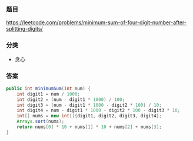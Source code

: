 ### 题目
https://leetcode.com/problems/minimum-sum-of-four-digit-number-after-splitting-digits/

### 分类
* 贪心

### 答案
```java
public int minimumSum(int num) {
    int digit1 = num / 1000;
    int digit2 = (num - digit1 * 1000) / 100;
    int digit3 = (num - digit1 * 1000 - digit2 * 100) / 10;
    int digit4 = num - digit1 * 1000 - digit2 * 100 - digit3 * 10;
    int[] nums = new int[]{digit1, digit2, digit3, digit4};
    Arrays.sort(nums);
    return nums[0] * 10 + nums[1] * 10 + nums[2] + nums[3];
}
```
